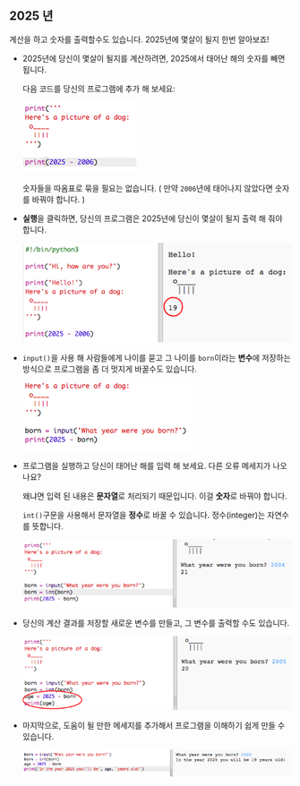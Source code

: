 ## 2025 년

계산을 하고 숫자를 출력할수도 있습니다. 2025년에 몇살이 될지 한번 알아보죠!

+ 2025년에 당신이 몇살이 될지를 계산하려면, 2025에서 태어난 해의 숫자를 빼면 됩니다.
    
    다음 코드를 당신의 프로그램에 추가 해 보세요:
    
    ![screenshot](images/me-calc.png)
    
    숫자들을 따옴표로 묶을 필요는 없습니다. ( 만약 `2006`년에 태어나지 않았다면 숫자를 바꿔야 합니다. )

+ **실행**을 클릭하면, 당신의 프로그램은 2025년에 당신이 몇살이 될지 출력 해 줘야 합니다.
    
    ![screenshot](images/me-calc-run.png)

+ `input()`을 사용 해 사람들에게 나이를 묻고 그 나이를 `born`이라는 **변수**에 저장하는 방식으로 프로그램을 좀 더 멋지게 바꿀수도 있습니다.
    
    ![screenshot](images/me-input.png)

+ 프로그램을 실행하고 당신이 태어난 해를 입력 해 보세요. 다른 오류 메세지가 나오나요?
    
    왜냐면 입력 된 내용은 **문자열**로 처리되기 때문입니다. 이걸 **숫자**로 바꿔야 합니다.
    
    `int()`구문을 사용해서 문자열을 **정수**로 바꿀 수 있습니다. 정수(integer)는 자연수를 뜻합니다.
    
    ![screenshot](images/me-input-test.png)

+ 당신의 계산 결과를 저장할 새로운 변수를 만들고, 그 변수를 출력할 수도 있습니다.
    
    ![screenshot](images/me-result-variable.png)

+ 마지막으로, 도움이 될 만한 메세지를 추가해서 프로그램을 이해하기 쉽게 만들 수 있습니다.
    
    ![screenshot](images/me-message.png)